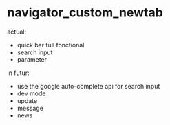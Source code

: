 # navigator_custom_newtab

actual:
- quick bar full fonctional
- search input
- parameter

in futur:
- use the google auto-complete api for search input
- dev mode
- update
- message
- news
